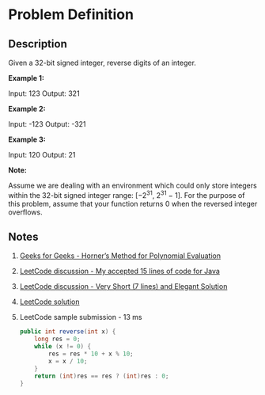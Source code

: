 # Problem Definition

## Description

Given a 32-bit signed integer, reverse digits of an integer.

**Example 1:**

Input: 123
Output: 321

**Example 2:**

Input: -123
Output: -321

**Example 3:**

Input: 120
Output: 21

**Note:**

Assume we are dealing with an environment which could only store integers within the 32-bit signed integer range: [−2<sup>31</sup>,  2<sup>31</sup> − 1]. For the purpose of this problem, assume that your function returns 0 when the reversed integer overflows.

## Notes

1. [Geeks for Geeks - Horner’s Method for Polynomial Evaluation](https://www.geeksforgeeks.org/horners-method-polynomial-evaluation/)
1. [LeetCode discussion - My accepted 15 lines of code for Java](https://leetcode.com/problems/reverse-integer/discuss/4060/My-accepted-15-lines-of-code-for-Java)
1. [LeetCode discussion - Very Short (7 lines) and Elegant Solution](https://leetcode.com/problems/reverse-integer/discuss/4056/Very-Short-(7-lines)-and-Elegant-Solution)
1. [LeetCode solution](https://leetcode.com/problems/reverse-integer/solution/)
1. LeetCode sample submission - 13 ms

    ```Java
    public int reverse(int x) {
        long res = 0;
        while (x != 0) {
            res = res * 10 + x % 10;
            x = x / 10;
        }
        return (int)res == res ? (int)res : 0;
    }
    ```